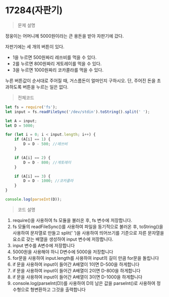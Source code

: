 # 17284(자판기)

> 문제 설명
> 

정웅이는 어머니께 5000원이라는 큰 용돈을 받아 자판기에 갔다.

자판기에는 세 개의 버튼이 있다.

- 1을 누르면 500원짜리 레쓰비를 먹을 수 있다.
- 2를 누르면 800원짜리 게토레이를 먹을 수 있다.
- 3을 누르면 1000원짜리 코카콜라를 먹을 수 있다.

누른 버튼값이 순서대로 주어질 때, 거스름돈이 얼마인지 구하시오. 단, 주어진 돈을 초과하도록 버튼을 누르는 일은 없다.

> 전체코드
> 

```jsx
let fs = require('fs');
let input = fs.readFileSync('/dev/stdin').toString().split(' ');

let A = input;
let D = 5000;

for (let i = 0; i < input.length; i++) {
    if (A[i] == 1) { 
        D = D - 500; //레쓰비
    }

    if (A[i] == 2) {
        D = D - 800; //게토레이
    }

    if (A[i] == 3) {
        D = D - 1000; //코카콜라
    }
}

console.log(parseInt(D));
```

> 코드 설명
> 
1. require()을 사용하여 fs 모듈을 불러온 후, fs 변수에 저장합니다.
2. fs 모듈의 readFileSync()를 사용하여 파일을 동기적으로 불러온 후, toString()을 사용하여 문자열로 만들고 split(’ ’)을 사용하여 띄어쓰기를 기준으로 자른 문자열을 요소로 갖는 배열을 생성하여 input 변수에 저장합니다.
3. input 변수를 A변수에 저장합니다
4. 5000원을 사용해야 하니 D변수에 5000을 저장합니다
5. for문을 사용하여 input.length를 사용하여 input의 길이 만큼 for문을 돌립니다
6. if 문을 사용하여 input이 들어간 A배열이 1이면 D-500을 하게합니다
7. if 문을 사용하여 input이 들어간 A배열이 2이면 D-800을 하게합니다
8. if 문을 사용하여 input이 들어간 A배열이 3이면 D-1000을 하게합니다
9. console.log(parseInt(D))를 사용하여 D의 남은 값을 parseInt()로 사용하여 정수형으로 형변환하고 그것을 출력합니다
